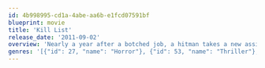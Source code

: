 ```yaml
---
id: 4b998995-cd1a-4abe-aa6b-e1fcd07591bf
blueprint: movie
title: 'Kill List'
release_date: '2011-09-02'
overview: 'Nearly a year after a botched job, a hitman takes a new assignment with the promise of a big payoff for three killings. What starts off as an easy task soon unravels, sending the killer into the heart of darkness.'
genres: '[{"id": 27, "name": "Horror"}, {"id": 53, "name": "Thriller"}, {"id": 80, "name": "Crime"}]'
---
```

